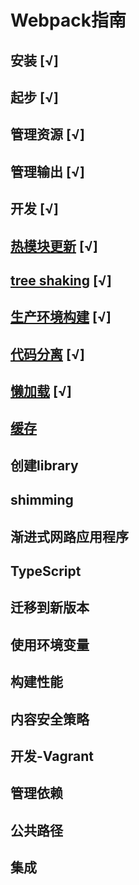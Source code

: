 # Webpack指南

## 安装 [√]

## 起步 [√]

## 管理资源 [√]

## 管理输出 [√]

## 开发 [√]

## [热模块更新](./hmr-06.md) [√]

## [tree shaking](./tree-shaking-07.md) [√]

## [生产环境构建](./production-build-08.md) [√]

## [代码分离](./code-separation-09.md) [√]

## [懒加载](./lazy-load-10.md) [√]

## [缓存](./cache-11.md)

## 创建library

## shimming

## 渐进式网路应用程序

## TypeScript

## 迁移到新版本

## 使用环境变量

## 构建性能

## 内容安全策略

## 开发-Vagrant

## 管理依赖

## 公共路径

## 集成